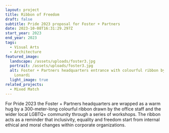 ```yaml
---
layout: project
title: Ribbon of Freedom
draft: false
subtitle: Pride 2023 proposal for Foster + Partners
date: 2023-10-08T16:31:29.297Z
start_year: 2023
end_year: 2023
tags:
  - Visual Arts
  - Architecture
featured_image:
  landscape: /assets/uploads/foster3.jpg
  portrait: /assets/uploads/foster3.jpg
  alt: Foster + Partners headquarters entrance with colourful ribbon by Adalberto
    Lonardi
  light_image: true
related_projects:
  - Mixed Match
---
```

For Pride 2023 the Foster + Partners headquarters are wrapped as a warm hug by a 300-meter-long colourful ribbon drawn by the office staff and the wider local LGBTQ+ community through a series of workshops. The ribbon acts as a reminder that inclusivity, equality and freedom start from internal ethical and moral changes within corporate organizations.